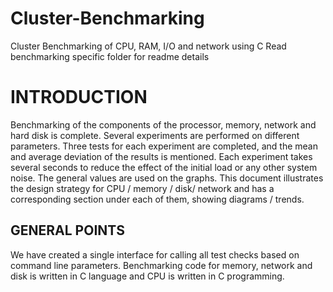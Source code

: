 # Cluster-Benchmarking
Cluster Benchmarking of CPU, RAM, I/O and network using C
Read benchmarking specific folder for readme details

# INTRODUCTION
Benchmarking of the components of the processor, memory, network and hard disk is complete. Several experiments are performed on different parameters. Three tests for each experiment are completed, and the mean and average deviation of the results is mentioned. Each experiment takes several seconds to reduce the effect of the initial load or any other system noise. The general values are used on the graphs. This document illustrates the design strategy for CPU / memory / disk/ network and has a corresponding section under each of them, showing diagrams / trends. 
## GENERAL POINTS
We have created a single interface for calling all test checks based on command line parameters. Benchmarking code for memory, network and disk is written in C language and CPU is written in C programming. 

